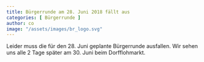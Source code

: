 ```yaml
---
title: Bürgerrunde am 28. Juni 2018 fällt aus
categories: [ Bürgerrunde ]
author: co
image: "/assets/images/br_logo.svg"
---
```


Leider muss die für den 28. Juni geplante Bürgerrunde ausfallen. Wir sehen uns alle 2 Tage später am 30. Juni beim Dorfflohmarkt. 
